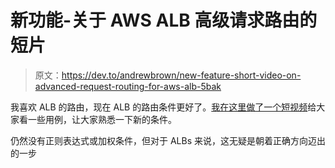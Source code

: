 # 新功能-关于 AWS ALB 高级请求路由的短片

> 原文：<https://dev.to/andrewbrown/new-feature-short-video-on-advanced-request-routing-for-aws-alb-5bak>

我喜欢 ALB 的路由，现在 ALB 的路由条件更好了。[我在这里做了一个短视频](https://youtu.be/KSpMFys37JU)给大家看一些用例，让大家熟悉一下新的条件。

仍然没有正则表达式或加权条件，但对于 ALBs 来说，这无疑是朝着正确方向迈出的一步